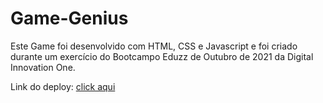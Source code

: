 # Game-Genius

Este Game foi desenvolvido com HTML, CSS e Javascript e foi criado durante um exercício do Bootcampo Eduzz de Outubro de 2021 da Digital Innovation One.

Link do deploy: <a href="https://bruno-costa-fig.github.io/game-genius/">click aqui</a>
